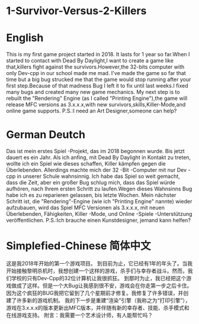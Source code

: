 # 1-Survivor-Versus-2-Killers
# English
This is my first game project started in 2018.
It lasts for 1 year so far.When I started to contact with Dead By Daylight,I want to create a game like that,killers fight against the survivors.However,the 32-bits computer with only Dev-cpp in our school made me mad.
I've made the game so far that time but a big bug strucked me that the game would stop running after your first step.Because of that madness Bug I left it to fix until last weeks.I fixed many bugs and created many new game mechanics.
My next step is to rebuilt the "Rendering" Engine (as I called "Printing Engine"),the game will release MFC versions as 3.x.x.x,with new survivors,skills,Killer-Mode,and online game supports.
P.S.:I need an Art Designer,someone can help?
# German Deutch
Das ist mein erstes Spiel -Projekt, das im 2018 begonnen wurde.
Bis jetzt dauert es ein Jahr. Als ich anfing, mit Dead By Daylight in Kontakt zu treten, wollte ich ein Spiel wie dieses schaffen, Killer kämpfen gegen die Überlebenden. Allerdings machte mich der 32 -Bit -Computer mit nur Dev -cpp in unserer Schule wahnsinnig.
Ich habe das Spiel so weit gemacht, dass die Zeit, aber ein großer Bug schlug mich, dass das Spiel würde aufhören, nach Ihrem ersten Schritt zu laufen.Wegen dieses Wahnsinns Bug habe ich es zu reparieren gelassen, bis letzte Wochen.
Mein nächster Schritt ist, die "Rendering"-Engine (wie ich "Printing Engine" nannte) wieder aufzubauen, wird das Spiel MFC Versionen als 3.x.x.x, mit neuen Überlebenden, Fähigkeiten, Killer -Mode, und Online -Spiele -Unterstützung veröffentlichen.
P.S.:Ich brauche einen Kunstdesigner, jemand kann helfen?
# Simplefied-Chinese 简体中文
这是我2018年开始的第一个游戏项目。
到目前为止，它已经有1年的年头了。当我开始接触黎明杀机时，我想创建一个这样的游戏，杀手们与幸存者战斗。然而，我们学校的只有Dev-Cpp的32位计算机让我很抓狂。
到那时为止，我已经把这个游戏做成了这样。但是一个大Bug让我感到很不安，游戏会在你走第一步之后卡住。因为这个疯狂的BUG我把它留到了几个星期前才修复。我修复了许多错误，并创建了许多新的游戏机制。
我的下一步是重建“渲染”引擎（我称之为“打印引擎”），游戏在3.x.x.x的版本更新出MFC版本，并伴随有新的幸存者、技能、杀手模式和在线游戏支持。
附言：我需要一个艺术设计师，有人能帮忙吗？
